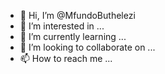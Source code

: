 - 👋 Hi, I’m @MfundoButhelezi
- 👀 I’m interested in ...
- 🌱 I’m currently learning ...
- 💞️ I’m looking to collaborate on ...
- 📫 How to reach me ...

<!---
MfundoButhelezi/MfundoButhelezi is a ✨ special ✨ repository because its `README.md` (this file) appears on your GitHub profile.
You can click the Preview link to take a look at your changes.
--->
